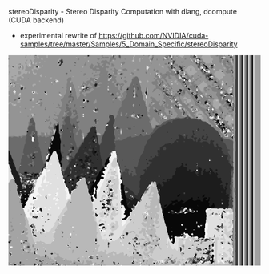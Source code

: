 stereoDisparity - Stereo Disparity Computation with dlang, dcompute (CUDA backend)

- experimental rewrite of https://github.com/NVIDIA/cuda-samples/tree/master/Samples/5_Domain_Specific/stereoDisparity

![Disparity map](https://github.com/aferust/stereoDisparity-dcompute-dcv/blob/main/dismap.png)